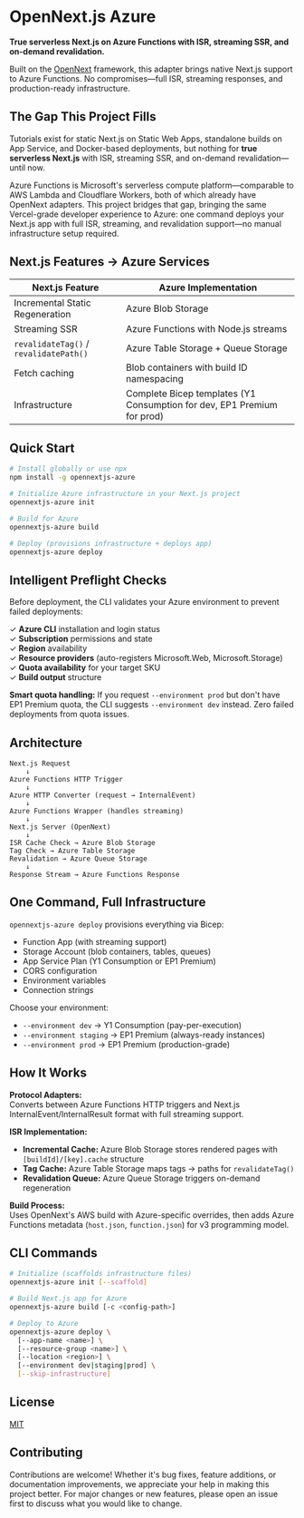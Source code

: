# OpenNext.js Azure

**True serverless Next.js on Azure Functions with ISR, streaming SSR, and on-demand revalidation.**

Built on the [OpenNext](https://opennext.js.org) framework, this adapter brings native Next.js support to Azure Functions. No compromises—full ISR, streaming responses, and production-ready infrastructure.

## The Gap This Project Fills

Tutorials exist for static Next.js on Static Web Apps, standalone builds on App Service, and Docker-based deployments, but nothing for **true serverless Next.js** with ISR, streaming SSR, and on-demand revalidation—until now.

Azure Functions is Microsoft's serverless compute platform—comparable to AWS Lambda and Cloudflare Workers, both of which already have OpenNext adapters. This project bridges that gap, bringing the same Vercel-grade developer experience to Azure: one command deploys your Next.js app with full ISR, streaming, and revalidation support—no manual infrastructure setup required.

## Next.js Features → Azure Services

| Next.js Feature                        | Azure Implementation                                                    |
| -------------------------------------- | ----------------------------------------------------------------------- |
| Incremental Static Regeneration        | Azure Blob Storage                                                      |
| Streaming SSR                          | Azure Functions with Node.js streams                                    |
| `revalidateTag()` / `revalidatePath()` | Azure Table Storage + Queue Storage                                     |
| Fetch caching                          | Blob containers with build ID namespacing                               |
| Infrastructure                         | Complete Bicep templates (Y1 Consumption for dev, EP1 Premium for prod) |

## Quick Start

```bash
# Install globally or use npx
npm install -g opennextjs-azure

# Initialize Azure infrastructure in your Next.js project
opennextjs-azure init

# Build for Azure
opennextjs-azure build

# Deploy (provisions infrastructure + deploys app)
opennextjs-azure deploy
```

## Intelligent Preflight Checks

Before deployment, the CLI validates your Azure environment to prevent failed deployments:

✓ **Azure CLI** installation and login status  
✓ **Subscription** permissions and state  
✓ **Region** availability  
✓ **Resource providers** (auto-registers Microsoft.Web, Microsoft.Storage)  
✓ **Quota availability** for your target SKU  
✓ **Build output** structure

**Smart quota handling:** If you request `--environment prod` but don't have EP1 Premium quota, the CLI suggests `--environment dev` instead. Zero failed deployments from quota issues.

## Architecture

```
Next.js Request
    ↓
Azure Functions HTTP Trigger
    ↓
Azure HTTP Converter (request → InternalEvent)
    ↓
Azure Functions Wrapper (handles streaming)
    ↓
Next.js Server (OpenNext)
    ↓
ISR Cache Check → Azure Blob Storage
Tag Check → Azure Table Storage
Revalidation → Azure Queue Storage
    ↓
Response Stream → Azure Functions Response
```

## One Command, Full Infrastructure

`opennextjs-azure deploy` provisions everything via Bicep:

- Function App (with streaming support)
- Storage Account (blob containers, tables, queues)
- App Service Plan (Y1 Consumption or EP1 Premium)
- CORS configuration
- Environment variables
- Connection strings

Choose your environment:

- `--environment dev` → Y1 Consumption (pay-per-execution)
- `--environment staging` → EP1 Premium (always-ready instances)
- `--environment prod` → EP1 Premium (production-grade)

## How It Works

**Protocol Adapters:**  
Converts between Azure Functions HTTP triggers and Next.js InternalEvent/InternalResult format with full streaming support.

**ISR Implementation:**

- **Incremental Cache:** Azure Blob Storage stores rendered pages with `[buildId]/[key].cache` structure
- **Tag Cache:** Azure Table Storage maps tags → paths for `revalidateTag()`
- **Revalidation Queue:** Azure Queue Storage triggers on-demand regeneration

**Build Process:**  
Uses OpenNext's AWS build with Azure-specific overrides, then adds Azure Functions metadata (`host.json`, `function.json`) for v3 programming model.

## CLI Commands

```bash
# Initialize (scaffolds infrastructure files)
opennextjs-azure init [--scaffold]

# Build Next.js app for Azure
opennextjs-azure build [-c <config-path>]

# Deploy to Azure
opennextjs-azure deploy \
  [--app-name <name>] \
  [--resource-group <name>] \
  [--location <region>] \
  [--environment dev|staging|prod] \
  [--skip-infrastructure]
```

## License

[MIT](./LICENSE)

## Contributing

Contributions are welcome! Whether it's bug fixes, feature additions, or documentation improvements, we appreciate your help in making this project better. For major changes or new features, please open an issue first to discuss what you would like to change.

